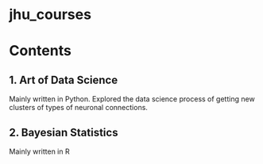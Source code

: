 # jhu_courses

# Contents
## 1. Art of Data Science
Mainly written in Python. Explored the data science process of getting new clusters of types of neuronal connections.

## 2. Bayesian Statistics
Mainly written in R
